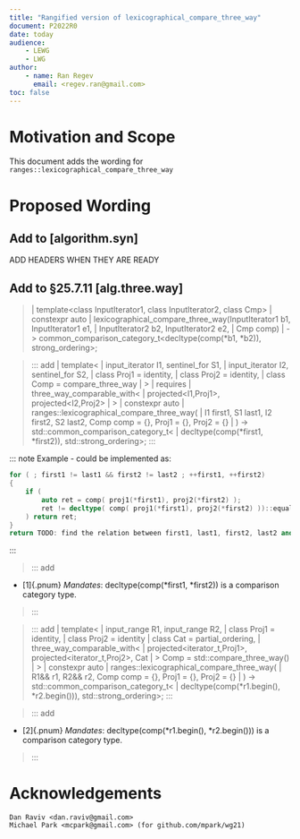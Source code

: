 ```yaml
---
title: "Rangified version of lexicographical_compare_three_way"
document: P2022R0
date: today
audience: 
    - LEWG
    - LWG
author:
    - name: Ran Regev
      email: <regev.ran@gmail.com>
toc: false
---   
```


# Motivation and Scope
This document adds the wording for ```ranges::lexicographical_compare_three_way``` 

# Proposed Wording 

## Add to [algorithm.syn]

ADD HEADERS WHEN THEY ARE READY

## Add to §25.7.11 [alg.three.way]

> | template<class InputIterator1, class InputIterator2, class Cmp>
> |   constexpr auto
> |     lexicographical_compare_three_way(InputIterator1 b1, InputIterator1 e1,
> |                                       InputIterator2 b2, InputIterator2 e2,
> |                                       Cmp comp)
> |       -> common_comparison_category_t<decltype(comp(\*b1, \*b2)), strong_ordering>;

> ::: add
> | template<
> |     input_iterator I1, sentinel_for<I1> S1,
> |     input_iterator I2, sentinel_for<I2> S2,
> |     class Proj1 = identity, 
> |     class Proj2 = identity,
> |     class Comp = compare_three_way
> | >
> | requires
> |     three_way_comparable_with< 
> |         projected<I1,Proj1>, projected<I2,Proj2> 
> |     >
> | constexpr auto
> |     ranges::lexicographical_compare_three_way( 
> |         I1 first1, S1 last1, I2 first2, S2 last2, Comp comp = {}, Proj1 = {}, Proj2 = {}
> |     ) -> std::common_comparison_category_t<
> |                 decltype(comp(*first1, *first2)), std::strong_ordering>;
> :::

::: note
Example - could be implemented as:
```cpp
for ( ; first1 != last1 && first2 != last2 ; ++first1, ++first2)
{
    if (
        auto ret = comp( proj1(*first1), proj2(*first2) ); 
        ret != decltype( comp( proj1(*first1), proj2(*first2) ))::equal 
    ) return ret;
}
return TODO: find the relation between first1, last1, first2, last2 and return accordingly
```
:::


> ::: add
- [1]{.pnum} _Mandates_: decltype(comp(\*first1, \*first2)) is a comparison category type.
> :::

> ::: add
> | template<
> |     input_range R1, input_range R2, 
> |     class Proj1 = identity, 
> |     class Proj2 = identity
> |     class Cat = partial_ordering,
> |     three_way_comparable_with<
> |         projected<iterator_t<R1>,Proj1>, projected<iterator_t<R2>,Proj2>, Cat
> |     > Comp = std::compare_three_way()
> | >
> | constexpr auto
> |     ranges::lexicographical_compare_three_way( 
> |         R1&& r1, R2&& r2, Comp comp = {}, Proj1 = {}, Proj2 = {}
> |     ) -> std::common_comparison_category_t<
> |                 decltype(comp(*r1.begin(), *r2.begin())), std::strong_ordering>;
> :::

> ::: add
- [2]{.pnum} _Mandates_: decltype(comp(\*r1.begin(), \*r2.begin())) is a comparison category type.
> :::


# Acknowledgements
    Dan Raviv <dan.raviv@gmail.com>
    Michael Park <mcpark@gmail.com> (for github.com/mpark/wg21)
